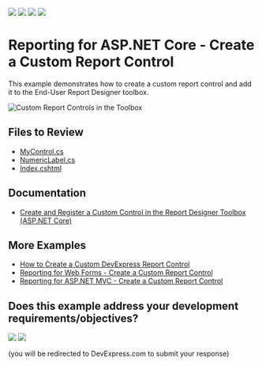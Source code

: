 <!-- default badges list -->
![](https://img.shields.io/endpoint?url=https://codecentral.devexpress.com/api/v1/VersionRange/329822299/24.2.1%2B)
[![](https://img.shields.io/badge/Open_in_DevExpress_Support_Center-FF7200?style=flat-square&logo=DevExpress&logoColor=white)](https://supportcenter.devexpress.com/ticket/details/T965031)
[![](https://img.shields.io/badge/📖_How_to_use_DevExpress_Examples-e9f6fc?style=flat-square)](https://docs.devexpress.com/GeneralInformation/403183)
[![](https://img.shields.io/badge/💬_Leave_Feedback-feecdd?style=flat-square)](#does-this-example-address-your-development-requirementsobjectives)
<!-- default badges end -->
# Reporting for ASP.NET Core - Create a Custom Report Control

This example demonstrates how to create a custom report control and add it to the End-User Report Designer toolbox.

![Custom Report Controls in the Toolbox](Images/screenshot.png)

## Files to Review

- [MyControl.cs](./CustomControlExample/CustomControls/MyControl.cs)
- [NumericLabel.cs](./CustomControlExample/CustomControls/NumericLabel.cs)
- [Index.cshtml](./CustomControlExample/Views/Home/Index.cshtml)

## Documentation

- [Create and Register a Custom Control in the Report Designer Toolbox (ASP.NET Core)](https://docs.devexpress.com/XtraReports/402553/web-reporting/asp-net-core-reporting/end-user-report-designer-in-asp-net-applications/customize-the-report-designer/customize-the-report-designer-toolbox)


## More Examples

- [How to Create a Custom DevExpress Report Control](https://github.com/DevExpress-Examples/Reporting-Custom-Controls)
- [Reporting for Web Forms - Create a Custom Report Control](https://github.com/DevExpress-Examples/reporting-web-custom-control-designer-toolbox)
- [Reporting for ASP.NET MVC - Create a Custom Report Control](https://github.com/DevExpress-Examples/Reporting-AspNetMvc-Create-Custom-Control)
<!-- feedback -->
## Does this example address your development requirements/objectives?

[<img src="https://www.devexpress.com/support/examples/i/yes-button.svg"/>](https://www.devexpress.com/support/examples/survey.xml?utm_source=github&utm_campaign=reporting-asp-net-core-create-custom-control&~~~was_helpful=yes) [<img src="https://www.devexpress.com/support/examples/i/no-button.svg"/>](https://www.devexpress.com/support/examples/survey.xml?utm_source=github&utm_campaign=reporting-asp-net-core-create-custom-control&~~~was_helpful=no)

(you will be redirected to DevExpress.com to submit your response)
<!-- feedback end -->

